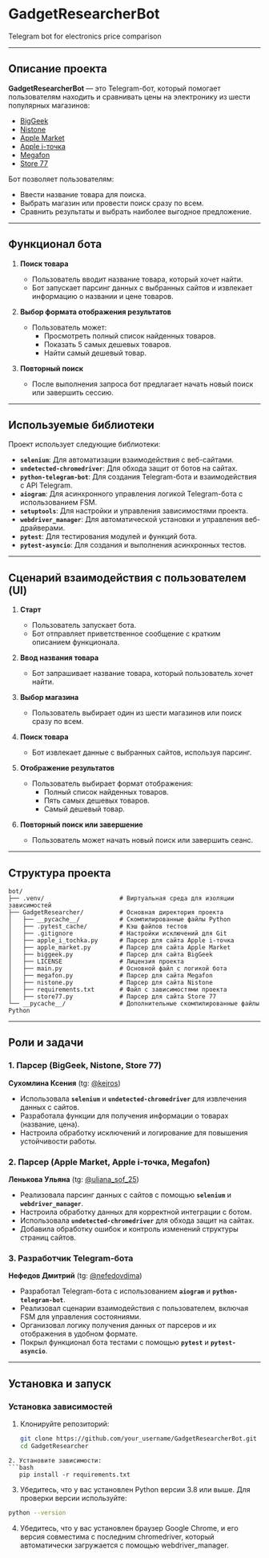 # GadgetResearcherBot  
Telegram bot for electronics price comparison  

---

## Описание проекта  
**GadgetResearcherBot** — это Telegram-бот, который помогает пользователям находить и сравнивать цены на электронику из шести популярных магазинов:  
- [BigGeek](https://biggeek.ru/)  
- [Nistone](https://nistone.ru/)  
- [Apple Market](https://apple-market.ru/)  
- [Apple i-точка](https://appl-i-tochka.ru/)  
- [Megafon](https://moscow.shop.megafon.ru/)  
- [Store 77](https://store77.net/)  

Бот позволяет пользователям:  
- Ввести название товара для поиска.  
- Выбрать магазин или провести поиск сразу по всем.  
- Сравнить результаты и выбрать наиболее выгодное предложение.  

---

## Функционал бота  

1. **Поиск товара**  
   - Пользователь вводит название товара, который хочет найти.  
   - Бот запускает парсинг данных с выбранных сайтов и извлекает информацию о названии и цене товаров.  

2. **Выбор формата отображения результатов**  
   - Пользователь может:  
     - Просмотреть полный список найденных товаров.  
     - Показать 5 самых дешевых товаров.  
     - Найти самый дешевый товар.  

3. **Повторный поиск**  
   - После выполнения запроса бот предлагает начать новый поиск или завершить сессию.  

---

## Используемые библиотеки  

Проект использует следующие библиотеки:  

- **`selenium`**: Для автоматизации взаимодействия с веб-сайтами.  
- **`undetected-chromedriver`**: Для обхода защит от ботов на сайтах.  
- **`python-telegram-bot`**: Для создания Telegram-бота и взаимодействия с API Telegram.  
- **`aiogram`**: Для асинхронного управления логикой Telegram-бота с использованием FSM.  
- **`setuptools`**: Для настройки и управления зависимостями проекта.  
- **`webdriver_manager`**: Для автоматической установки и управления веб-драйверами.  
- **`pytest`**: Для тестирования модулей и функций бота.  
- **`pytest-asyncio`**: Для создания и выполнения асинхронных тестов.  

---

## Сценарий взаимодействия с пользователем (UI)  

1. **Старт**  
   - Пользователь запускает бота.  
   - Бот отправляет приветственное сообщение с кратким описанием функционала.  

2. **Ввод названия товара**  
   - Бот запрашивает название товара, который пользователь хочет найти.  

3. **Выбор магазина**  
   - Пользователь выбирает один из шести магазинов или поиск сразу по всем.  

4. **Поиск товара**  
   - Бот извлекает данные с выбранных сайтов, используя парсинг.  

5. **Отображение результатов**  
   - Пользователь выбирает формат отображения:  
     - Полный список найденных товаров.  
     - Пять самых дешевых товаров.  
     - Самый дешевый товар.  

6. **Повторный поиск или завершение**  
   - Пользователь может начать новый поиск или завершить сеанс.  

---

## Структура проекта  

```plaintext
bot/
├── .venv/                     # Виртуальная среда для изоляции зависимостей
├── GadgetResearcher/          # Основная директория проекта
│   ├── __pycache__/           # Скомпилированные файлы Python
│   ├── .pytest_cache/         # Кэш файлов тестов
│   ├── .gitignore             # Настройки исключений для Git
│   ├── apple_i_tochka.py      # Парсер для сайта Apple i-точка
│   ├── apple_market.py        # Парсер для сайта Apple Market
│   ├── biggeek.py             # Парсер для сайта BigGeek
│   ├── LICENSE                # Лицензия проекта
│   ├── main.py                # Основной файл с логикой бота
│   ├── megafon.py             # Парсер для сайта Megafon
│   ├── nistone.py             # Парсер для сайта Nistone
│   ├── requirements.txt       # Файл с зависимостями проекта
│   ├── store77.py             # Парсер для сайта Store 77
└── __pycache__/               # Дополнительные скомпилированные файлы Python
```
---

## Роли и задачи  

### 1. Парсер (BigGeek, Nistone, Store 77)  
**Сухомлина Ксения** (tg: [@kejros](https://t.me/kejros))  
- Использовала **`selenium`** и **`undetected-chromedriver`** для извлечения данных с сайтов.  
- Разработала функции для получения информации о товарах (название, цена).  
- Настроила обработку исключений и логирование для повышения устойчивости работы.  

### 2. Парсер (Apple Market, Apple i-точка, Megafon)  
**Ленькова Ульяна** (tg: [@uliana_sof_25](https://t.me/uliana_sof_25))  
- Реализовала парсинг данных с сайтов с помощью **`selenium`** и **`webdriver_manager`**.  
- Настроила обработку данных для корректной интеграции с ботом.  
- Использовала **`undetected-chromedriver`** для обхода защит на сайтах.  
- Добавила обработку ошибок и контроль изменений структуры страниц сайтов.  

### 3. Разработчик Telegram-бота  
**Нефедов Дмитрий** (tg: [@nefedovdima](https://t.me/nefedovdima))  
- Разработал Telegram-бота с использованием **`aiogram`** и **`python-telegram-bot`**.  
- Реализовал сценарии взаимодействия с пользователем, включая FSM для управления состояниями.  
- Организовал логику получения данных от парсеров и их отображения в удобном формате.  
- Покрыл функционал бота тестами с помощью **`pytest`** и **`pytest-asyncio`**.  

---

## Установка и запуск  

### Установка зависимостей  
1. Клонируйте репозиторий:  
   ```bash
   git clone https://github.com/your_username/GadgetResearcherBot.git
   cd GadgetResearcher
```
2. Установите зависимости:
```bash 
   pip install -r requirements.txt
```
3. Убедитесь, что у вас установлен Python версии 3.8 или выше. Для проверки версии используйте:
```bash
python --version
```
4. Убедитесь, что у вас установлен браузер Google Chrome, и его версия совместима с последним chromedriver, который автоматически загружается с помощью webdriver_manager.
